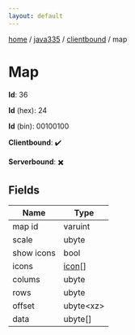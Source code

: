 ```yaml
---
layout: default
---
```


[home](/)  /  [java335](/protocol/java335)  /  [clientbound](/protocol/java335/clientbound)  /  map

# Map

**Id**: 36

**Id** (hex): 24

**Id** (bin): 00100100

**Clientbound**: ✔️

**Serverbound**: ✖️

## Fields

Name | Type
---|---
map id | varuint
scale | ubyte
show icons | bool
icons | [icon](/protocol/java335/types/icon)[]
colums | ubyte
rows | ubyte
offset | ubyte&lt;xz&gt;
data | ubyte[]


